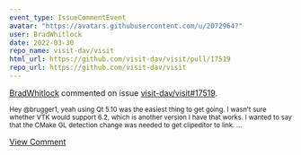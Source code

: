 ```yaml
---
event_type: IssueCommentEvent
avatar: "https://avatars.githubusercontent.com/u/2072964?"
user: BradWhitlock
date: 2022-03-30
repo_name: visit-dav/visit
html_url: https://github.com/visit-dav/visit/pull/17519
repo_url: https://github.com/visit-dav/visit
---
```


<a href='https://github.com/BradWhitlock' target='_blank'>BradWhitlock</a> commented on issue <a href='https://github.com/visit-dav/visit/pull/17519' target='_blank'>visit-dav/visit#17519</a>.

<small>Hey @brugger1, yeah using Qt 5.10 was the easiest thing to get going. I wasn't sure whether VTK would support 6.2, which is another version I have that works. I wanted to say that the CMake GL detection change was needed to get clipeditor to link....</small>

<a href='https://github.com/visit-dav/visit/pull/17519' target='_blank'>View Comment</a>